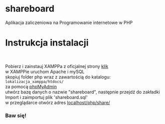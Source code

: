 # shareboard
Aplikacja zaliczeniowa na Programowanie internetowe w PHP


<h1>Instrukcja instalacji</h1>
<br>
<p>Pobierz i zainstauj XAMPPa z oficjalnej strony <a href="https://www.apachefriends.org/pl/index.html">klik</a><br>
w XAMPPie uruchom Apache i mySQL<br>
skopiuj folder php wraz z zawartością do katalogu:<br>
<code>lokalizacja_xamppa/htdocs/</code><br>
za pomocą <a href="http://localhost/phpmyadmin">phpMyAdmin</a><br>
utwórz bazę danych o nazwie "shareboard", następnie przejdź do zakładki Import i zaimportuj plik 'shareboard.sql'<br>
w przeglądarce otwórz adres <a href="http://localhost/php/share/">localhost/php/share/</a><br>
<h3>Baw się!</h3>
